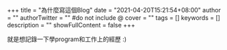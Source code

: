 +++
title = "為什麼寫這個Blog"
date = "2021-04-20T15:21:54+08:00"
author = ""
authorTwitter = "" #do not include @
cover = ""
tags = []
keywords = []
description = ""
showFullContent = false
+++


就是想記錄一下學program和工作上的經歷 :)